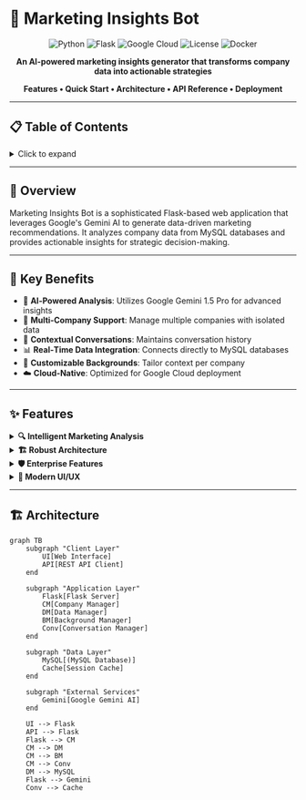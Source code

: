 # 🚀 Marketing Insights Bot

<div align="center">

![Python](https://img.shields.io/badge/Python-3.10-blue.svg)
![Flask](https://img.shields.io/badge/Flask-2.3.3-green.svg)
![Google Cloud](https://img.shields.io/badge/Google%20Cloud-Ready-orange.svg)
![License](https://img.shields.io/badge/License-MIT-yellow.svg)
![Docker](https://img.shields.io/badge/Docker-Containerized-blue.svg)

**An AI-powered marketing insights generator that transforms company data into actionable strategies**

**Features • Quick Start • Architecture • API Reference • Deployment**

</div>

---

## 📋 Table of Contents
<details>
<summary>Click to expand</summary>

- Overview  
- Features  
- Architecture  
  <!-- Additional sections omitted -->

</details>

---

## 🌟 Overview
Marketing Insights Bot is a sophisticated Flask-based web application that leverages Google's Gemini AI to generate data-driven marketing recommendations. It analyzes company data from MySQL databases and provides actionable insights for strategic decision-making.

---

## 🎯 Key Benefits

- 🤖 **AI‑Powered Analysis**: Utilizes Google Gemini 1.5 Pro for advanced insights  
- 🏢 **Multi‑Company Support**: Manage multiple companies with isolated data  
- 💬 **Contextual Conversations**: Maintains conversation history  
- 📊 **Real‑Time Data Integration**: Connects directly to MySQL databases  
- 🎨 **Customizable Backgrounds**: Tailor context per company  
- ☁️ **Cloud‑Native**: Optimized for Google Cloud deployment  

---

## ✨ Features

<details><summary><b>🔍 Intelligent Marketing Analysis</b></summary>

- Data‑driven recommendations  
- Market expansion strategies  
- Branding insights  
- Competitive positioning  

</details>

<details><summary><b>🏗️ Robust Architecture</b></summary>

- Modular design with separate managers  
- Error handling and recovery  
- Connection pooling  
- Async processing support  

</details>

<details><summary><b>🛡️ Enterprise Features</b></summary>

- Multi‑tenant architecture  
- Session management  
- Data isolation  
- Audit trails  

</details>

<details><summary><b>🎨 Modern UI/UX</b></summary>

- Responsive design  
- Real‑time typing animation  
- Dark/light themes  
- Mobile‑friendly interface  

</details>

---

## 🏗️ Architecture

```mermaid
graph TB
    subgraph "Client Layer"
        UI[Web Interface]
        API[REST API Client]
    end
    
    subgraph "Application Layer"
        Flask[Flask Server]
        CM[Company Manager]
        DM[Data Manager]
        BM[Background Manager]
        Conv[Conversation Manager]
    end
    
    subgraph "Data Layer"
        MySQL[(MySQL Database)]
        Cache[Session Cache]
    end
    
    subgraph "External Services"
        Gemini[Google Gemini AI]
    end
    
    UI --> Flask
    API --> Flask
    Flask --> CM
    CM --> DM
    CM --> BM
    CM --> Conv
    DM --> MySQL
    Flask --> Gemini
    Conv --> Cache
